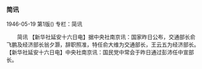 ### 简讯

1946-05-19
第1版()
专栏：简讯

　　简讯
    【新华社延安十六日电】据中央社南京讯：国家昨日公布，交通部长俞飞鹏及经济部长翁夕灏，辞职照准，特任俞大维为交通部长，王云五为经济部长。
    【新华社延安十六日电】中央社南京讯：国民党中常会于昨日通过彭沛任中宣部长。
